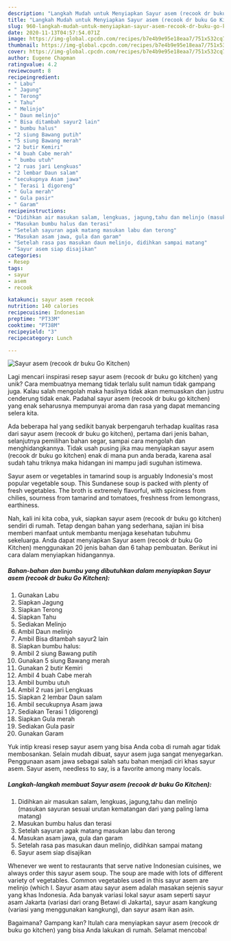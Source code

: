 ```yaml
---
description: "Langkah Mudah untuk Menyiapkan Sayur asem (recook dr buku Go Kitchen) Anti Gagal"
title: "Langkah Mudah untuk Menyiapkan Sayur asem (recook dr buku Go Kitchen) Anti Gagal"
slug: 960-langkah-mudah-untuk-menyiapkan-sayur-asem-recook-dr-buku-go-kitchen-anti-gagal
date: 2020-11-13T04:57:54.071Z
image: https://img-global.cpcdn.com/recipes/b7e4b9e95e18eaa7/751x532cq70/sayur-asem-recook-dr-buku-go-kitchen-foto-resep-utama.jpg
thumbnail: https://img-global.cpcdn.com/recipes/b7e4b9e95e18eaa7/751x532cq70/sayur-asem-recook-dr-buku-go-kitchen-foto-resep-utama.jpg
cover: https://img-global.cpcdn.com/recipes/b7e4b9e95e18eaa7/751x532cq70/sayur-asem-recook-dr-buku-go-kitchen-foto-resep-utama.jpg
author: Eugene Chapman
ratingvalue: 4.2
reviewcount: 8
recipeingredient:
- " Labu"
- " Jagung"
- " Terong"
- " Tahu"
- " Melinjo"
- " Daun melinjo"
- " Bisa ditambah sayur2 lain"
- " bumbu halus"
- "2 siung Bawang putih"
- "5 siung Bawang merah"
- "2 butir Kemiri"
- "4 buah Cabe merah"
- " bumbu utuh"
- "2 ruas jari Lengkuas"
- "2 lembar Daun salam"
- "secukupnya Asam jawa"
- " Terasi 1 digoreng"
- " Gula merah"
- " Gula pasir"
- " Garam"
recipeinstructions:
- "Didihkan air masukan salam, lengkuas, jagung,tahu dan melinjo (masukan sayuran sesuai urutan kematangan dari yang paling lama matang)"
- "Masukan bumbu halus dan terasi"
- "Setelah sayuran agak matang masukan labu dan terong"
- "Masukan asam jawa, gula dan garam"
- "Setelah rasa pas masukan daun melinjo, didihkan sampai matang"
- "Sayur asem siap disajikan"
categories:
- Resep
tags:
- sayur
- asem
- recook

katakunci: sayur asem recook 
nutrition: 140 calories
recipecuisine: Indonesian
preptime: "PT33M"
cooktime: "PT38M"
recipeyield: "3"
recipecategory: Lunch

---
```



![Sayur asem (recook dr buku Go Kitchen)](https://img-global.cpcdn.com/recipes/b7e4b9e95e18eaa7/751x532cq70/sayur-asem-recook-dr-buku-go-kitchen-foto-resep-utama.jpg)

Lagi mencari inspirasi resep sayur asem (recook dr buku go kitchen) yang unik? Cara membuatnya memang tidak terlalu sulit namun tidak gampang juga. Kalau salah mengolah maka hasilnya tidak akan memuaskan dan justru cenderung tidak enak. Padahal sayur asem (recook dr buku go kitchen) yang enak seharusnya mempunyai aroma dan rasa yang dapat memancing selera kita.

Ada beberapa hal yang sedikit banyak berpengaruh terhadap kualitas rasa dari sayur asem (recook dr buku go kitchen), pertama dari jenis bahan, selanjutnya pemilihan bahan segar, sampai cara mengolah dan menghidangkannya. Tidak usah pusing jika mau menyiapkan sayur asem (recook dr buku go kitchen) enak di mana pun anda berada, karena asal sudah tahu triknya maka hidangan ini mampu jadi suguhan istimewa.

Sayur asem or vegetables in tamarind soup is arguably Indonesia&#39;s most popular vegetable soup. This Sundanese soup is packed with plenty of fresh vegetables. The broth is extremely flavorful, with spiciness from chilies, sourness from tamarind and tomatoes, freshness from lemongrass, earthiness.


Nah, kali ini kita coba, yuk, siapkan sayur asem (recook dr buku go kitchen) sendiri di rumah. Tetap dengan bahan yang sederhana, sajian ini bisa memberi manfaat untuk membantu menjaga kesehatan tubuhmu sekeluarga. Anda dapat menyiapkan Sayur asem (recook dr buku Go Kitchen) menggunakan 20 jenis bahan dan 6 tahap pembuatan. Berikut ini cara dalam menyiapkan hidangannya.

<!--inarticleads1-->

##### Bahan-bahan dan bumbu yang dibutuhkan dalam menyiapkan Sayur asem (recook dr buku Go Kitchen):

1. Gunakan  Labu
1. Siapkan  Jagung
1. Siapkan  Terong
1. Siapkan  Tahu
1. Sediakan  Melinjo
1. Ambil  Daun melinjo
1. Ambil  Bisa ditambah sayur2 lain
1. Siapkan  bumbu halus:
1. Ambil 2 siung Bawang putih
1. Gunakan 5 siung Bawang merah
1. Gunakan 2 butir Kemiri
1. Ambil 4 buah Cabe merah
1. Ambil  bumbu utuh
1. Ambil 2 ruas jari Lengkuas
1. Siapkan 2 lembar Daun salam
1. Ambil secukupnya Asam jawa
1. Sediakan  Terasi 1 (digoreng)
1. Siapkan  Gula merah
1. Sediakan  Gula pasir
1. Gunakan  Garam


Yuk intip kreasi resep sayur asem yang bisa Anda coba di rumah agar tidak membosankan. Selain mudah dibuat, sayur asem juga sangat menyegarkan. Penggunaan asam jawa sebagai salah satu bahan menjadi ciri khas sayur asem. Sayur asem, needless to say, is a favorite among many locals. 

<!--inarticleads2-->

##### Langkah-langkah membuat Sayur asem (recook dr buku Go Kitchen):

1. Didihkan air masukan salam, lengkuas, jagung,tahu dan melinjo (masukan sayuran sesuai urutan kematangan dari yang paling lama matang)
1. Masukan bumbu halus dan terasi
1. Setelah sayuran agak matang masukan labu dan terong
1. Masukan asam jawa, gula dan garam
1. Setelah rasa pas masukan daun melinjo, didihkan sampai matang
1. Sayur asem siap disajikan


Whenever we went to restaurants that serve native Indonesian cuisines, we always order this sayur asem soup. The soup are made with lots of different variety of vegetables. Common vegetables used in this sayur asem are melinjo (which I. Sayur asam atau sayur asem adalah masakan sejenis sayur yang khas Indonesia. Ada banyak variasi lokal sayur asam seperti sayur asam Jakarta (variasi dari orang Betawi di Jakarta), sayur asam kangkung (variasi yang menggunakan kangkung), dan sayur asam ikan asin. 

Bagaimana? Gampang kan? Itulah cara menyiapkan sayur asem (recook dr buku go kitchen) yang bisa Anda lakukan di rumah. Selamat mencoba!
